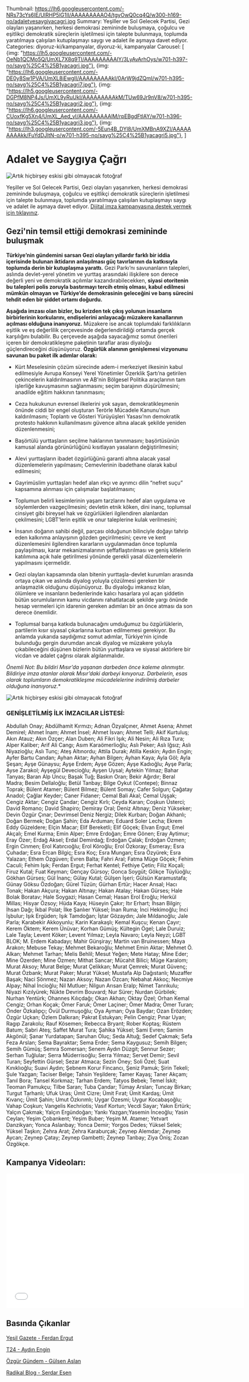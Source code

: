 Thumbnail: https://lh6.googleusercontent.com/-NRs73cYs6IE/UlRHP5lG1II/AAAAAAAAAO4/tgyOwQ0cq4Q/w300-h169-no/adaletvesaygiyacagri.jpg
Summary: Yeşiller ve Sol Gelecek Partisi, Gezi olayları yaşanırken, herkesi demokrasi zemininde buluşmaya, çoğulcu ve eşitlikçi demokratik süreçlerin işletilmesi için talepte bulunmaya, toplumda yaratılmaya çalışılan kutuplaşmayı saygı ve adalet ile aşmaya davet ediyor.
Categories: diyoruz-ki/kampanyalar, diyoruz-ki, kampanyalar
Carousel: [
  {img: "https://lh5.googleusercontent.com/-OeNb1QCMo5Q/UmXL7X8q9TI/AAAAAAAAAlY/3LyAvArhOys/w701-h397-no/sayg%25C4%25B1yacagri.jpg"},
  {img: "https://lh6.googleusercontent.com/-DE0y8Sw1PVA/UmXL8iEwgII/AAAAAAAAAkI/0ArW9jdZQmI/w701-h395-no/sayg%25C4%25B1yacagri7.jpg"},
  {img: "https://lh5.googleusercontent.com/-DGPfM8NP4Js/UmXL9yRuUkI/AAAAAAAAAkM/TUw69Jr9nV8/w701-h395-no/sayg%25C4%25B1yacagri2.jpg"},
  {img: "https://lh6.googleusercontent.com/-CUoxfKg5Xn4/UmXL_Aed_yI/AAAAAAAAAlM/rpEBgdFtlAY/w701-h396-no/sayg%25C4%25B1yacagri3.jpg"},
  {img: "https://lh3.googleusercontent.com/-5Eun4B_DYl8/UmXMBnA9XZI/AAAAAAAAAkk/FuYdDJltN-o/w701-h395-no/sayg%25C4%25B1yacagri5.jpg"},
]

# Adalet ve Saygıya Çağrı

![Artık hiçbirşey eskisi gibi olmayacak fotoğraf](https://lh6.googleusercontent.com/-uxck9XAN9YA/UlRqUgXNCMI/AAAAAAAAAY8/dNaR35tX3M4/w220-h175-no/artik-baska-olacak.png)

Yeşiller ve Sol Gelecek Partisi, Gezi olayları yaşanırken, herkesi demokrasi zemininde buluşmaya, çoğulcu ve eşitlikçi demokratik süreçlerin işletilmesi için talepte bulunmaya, toplumda yaratılmaya çalışılan kutuplaşmayı saygı ve adalet ile aşmaya davet ediyor. [Dijital imza kampanyasına destek vermek için tıklayınız](http://www.change.org/adaletvesaygi).

## Gezi'nin temsil ettiği demokrasi zemininde buluşmak

**Türkiye’nin gündemini sarsan Gezi olayları yıllardır farklı bir iddia içerisinde bulunan iktidarın anlaşılması güç tavırlarının da katkısıyla toplumda derin bir kutuplaşma yarattı.** Gezi Parkı’nı savunanların talepleri, aslında devlet-yerel yönetim ve yurttaş arasındaki ilişkilere son derece değerli yeni ve demokratik açılımlar kazandırabilecekken, **siyasi otoritenin bu talepleri polis zoruyla bastırmayı tercih etmiş olması, kabul edilmesi mümkün olmayan ve Türkiye’de demokrasinin geleceğini ve barış sürecini tehdit eden bir şiddet ortamı doğurdu.**

**Aşağıda imzası olan bizler, bu krizden tek çıkış yolunun insanların birbirlerinin korkularını, endişelerini anlayacağı müzakere kanallarının açılması olduğuna inanıyoruz.** Müzakere ise ancak toplumdaki farklılıkların eşitlik ve eş değerlilik çerçevesinde değerlendirildiği ortamda gerçek karşılığını bulabilir. Bu çerçevede aşağıda sayacağımız somut önerileri içeren bir demokratikleşme paketinin taraflar arası diyaloğu güçlendireceğini düşünüyoruz. **Özgürlük alanının genişlemesi vizyonunu savunan bu paket ilk adımlar olarak:**

* Kürt Meselesinin çözüm sürecinde adem-i merkeziyet ilkesinin kabul edilmesiyle Avrupa Konseyi Yerel Yönetimler Özerklik Şartı’na getirilen çekincelerin kaldırılmasının ve AB'nin Bölgesel Politika araçlarının tam işlerliğe kavuşmasının sağlanmasını; seçim barajının düşürülmesini; anadilde eğitim hakkının tanınmasını;

* Ceza hukukunun evrensel ilkelerini yok sayan, demokratikleşmenin önünde ciddi bir engel oluşturan Terörle Mücadele Kanunu'nun kaldırılmasını; Toplantı ve Gösteri Yürüyüşleri Yasası’nın demokratik protesto hakkının kullanılmasını güvence altına alacak şekilde yeniden düzenlenmesini;

* Başörtülü yurttaşların seçilme haklarının tanınmasını; başörtüsünün kamusal alanda görünürlüğünü kısıtlayan yasaların değiştirilmesini;

* Alevi yurttaşların ibadet özgürlüğünü garanti altına alacak yasal düzenlemelerin yapılmasını; Cemevlerinin ibadethane olarak kabul edilmesini;

* Gayrimüslim yurttaşları hedef alan ırkçı ve ayrımcı dilin “nefret suçu” kapsamına alınması için çalışmalar başlatılmasını;

* Toplumun belirli kesimlerinin yaşam tarzlarını hedef alan uygulama ve söylemlerden vazgeçilmesini; devletin etnik köken, dini inanç, toplumsal cinsiyet gibi bireysel hak ve özgürlükleri ilgilendiren alanlardan çekilmesini; LGBT’lerin eşitlik ve onur taleplerine kulak verilmesini;

* İnsanın doğanın sahibi değil, parçası olduğunun bilinciyle doğayı tahrip eden kalkınma anlayışının gözden geçirilmesini; çevre ve kent düzenlemesini ilgilendiren kararların uygulanmadan önce toplumla paylaşılması, karar mekanizmalarının şeffaflaştırılması ve geniş kitlelerin katılımına açık hale getirilmesi yönünde gerekli yasal düzenlemelerin yapılmasını içermelidir.

* Gezi olayları kapsamında olan bitenin yurttaşla-devlet kurumları arasında ortaya çıkan ve aslında diyalog yoluyla çözülmesi gereken bir anlaşmazlık olduğunu düşünüyoruz. Bu diyaloğu imkansız kılan, ölümlere ve insanların bedenlerinde kalıcı hasarlara yol açan şiddetin bütün sorumlularının kamu vicdanını rahatlatacak şekilde yargı önünde hesap vermeleri için idarenin gereken adımları bir an önce atması da son derece önemlidir.

* Toplumsal barışa katkıda bulunacağını umduğumuz bu özgürlüklerin, partilerin kısır siyasal çıkarlarına kurban edilmemesi gerekiyor. Bu anlamda yukarıda saydığımız somut adımlar, Türkiye’nin içinde bulunduğu gergin durumdan ancak diyalog ve müzakere yoluyla çıkabileceğini düşünen bizlerin bütün yurttaşlara ve siyasal aktörlere bir vicdan ve adalet çağrısı olarak algılanmalıdır.

*Önemli Not: Bu bildiri Mısır’da yaşanan darbeden önce kaleme alınmıştır. Bildiriye imza atanlar olarak Mısır’daki darbeyi kınıyoruz. Darbelerin, esas olarak toplumların demokratikleşme mücadelelerine indirilmiş darbeler olduğuna inanıyoruz.**


![Artık hiçbirşey eskisi gibi olmayacak fotoğraf](https://lh6.googleusercontent.com/-NRs73cYs6IE/UlRHP5lG1II/AAAAAAAAAO4/tgyOwQ0cq4Q/w300-h169-no/adaletvesaygiyacagri.jpg)

### GENİŞLETİLMİŞ İLK İMZACILAR LİSTESİ:

Abdullah Onay; Abdülhamit Kırmızı; Adnan Özyalçıner, Ahmet Asena; Ahmet Demirel; Ahmet İnam; Ahmet İnsel; Ahmet İsvan; Ahmet Telli; Akif Kurtuluş; Akın Atauz; Akın Özçer; Alan Duben; Ali Fikri Işık; Ali Nesin; Ali Rıza Tura; Alper Kaliber; Arif Ali Cangı; Asım Karaömerlioğlu; Aslı Peker; Aslı Iğsız; Aslı Niyazioğlu; Aslı Tunç; Ateş Altınordu; Attila Durak; Atilla Keskin; Aydın Engin; Ayfer Bartu Candan; Ayhan Aktar; Ayhan Bilgen; Ayhan Kaya; Ayla Göl; Ayla Şeşan; Ayşe Günaysu; Ayşe Erdem; Ayşe Gözen; Ayşe Kadıoğlu; Ayşe Parla; Ayse Zarakol; Ayşegül Devecioğlu; Ayşen Uysal; Aytekin Yılmaz; Bahar Tanyas; Baran Alp Uncu; Başak Tuğ; Baskın Oran; Bekir Ağırdır; Beral Madra; Besim Dellaloğlu; Betül Tanbay; Bilge Oykut (Contepe); Binnaz Toprak; Bülent Atamer; Bülent Bilmez; Bülent Somay; Cafer Solgun; Çağatay Anadol; Çağlar Keyder; Caner Fidaner; Cemal Bali Akal; Cemal Uşşak; Cengiz Aktar; Cengiz Çandar; Cengiz Kırlı; Ceyda Karan; Coşkun Üsterci; David Romano; David Shapiro; Demiray Oral; Deniz Altınay; Deniz Yükseker; Devin Özgür Çınar; Devrimsel Deniz Nergiz; Dilek Kurban; Doğan Akhanlı; Doğan Bermek; Doğan Şahin; Eda Arduman; Eduard Soler Lecha; Ekrem Eddy Güzeldere; Elçin Macar; Elif Bereketli; Elif Göçek; Elvan Ergut; Emel Akçalı; Emel Kurma; Emin Alper; Emre Erdoğan; Emre Gönen; Eray Aytimur; Eray Özer; Erdağ Aksel; Erdal Demirdağ; Erdoğan Çalak; Erdoğan Özmen; Ergin Cinmen; Erol Katırcıoğlu; Erol Köroğlu; Erol Özkoray; Esmeray; Esra Çuhadar; Esra Ercan Bilgiç; Esra Koç; Esra Mungan; Esra Özyürek; Esra Yalazan; Ethem Özgüven; Evren Balta; Fahri Aral; Fatma Müge Göçek; Fehim Caculi; Fehim Işık; Ferdan Ergut; Ferhat Kentel; Fethiye Çetin; Filiz Koçali; Firuz Kutal; Fuat Keyman; Gençay Gürsoy; Gonca Soygüt; Gökçe Tüylüoğlu; Gökhan Gürses; Gül İnanç; Gülay Kutal; Gülşen İşeri; Gülsün Karamustafa; Günay Göksu Özdoğan; Gürel Tüzün; Gürhan Ertür; Hacer Ansal; Hacı Tonak; Hakan Akçura; Hakan Altınay; Hakan Atalay; Hakan Gürses; Hale Bolak Boratav; Hale Soygazi; Hasan Cemal; Hasan Erol Eroğlu; Herkül Millas; Hisyar Özsoy; Hüda Kaya; Hüseyin Çakır; Itır Erhart; İhsan Bilgin; İhsan Dağı; İkbal Polat; İlke Şanlıer Yüksel; İnan Ruma; İnci Hekimoğlu; İnci İşbulur; Işık Ergüden; Işık Tamdoğan; İştar Gözaydın; Jale Mıldanoğlu; Jale Parla; Karabekir Akkoyunlu; Karin Karakaşlı; Kemal Kuşcu; Kenan Çayır; Kerem Öktem; Kerem Ünüvar; Korhan Gümüş; Kültegin Ögel; Lale Duruiz; Lale Tayla; Levent Köker; Levent Yılmaz; Leyla Navaro; Leyla Neyzi; LGBT BLOK; M. Erdem Kabadayı; Mahir Günşiray; Martin van Bruinessen; Maya Arakon; Mebuse Tekay; Mehmet Bekaroğlu; Mehmet Emin Aktar; Mehmet Ö. Alkan; Mehmet Tarhan; Melis Behlil; Mesut Yeğen; Mete Hatay; Mine Eder; Mine Özerden; Mine Özmen; Mithat Sancar; Mücahit Bilici; Müge Karalom; Murat Aksoy; Murat Belge; Murat Çelikkan; Murat Çemrek; Murat Güvenç; Murat Özbank; Murat Paker; Murat Yüksel; Mustafa Alp Dağıstanlı; Muzaffer Başak; Naci Sönmez; Nazan Aksoy; Nazan Özcan; Nebahat Akkoç; Necmiye Alpay; Nihal İncioğlu; Nil Mutluer; Nilgun Arısan Eralp; Nimet Tanrıkulu; Niyazi Kızılyürek; Nükte Devrim Bouvard; Nur Sürer; Nurdan Gürbilek; Nurhan Yentürk; Ohannes Kılıçdağı; Okan Akhan; Oktay Özel; Orhan Kemal Cengiz; Orhan Koçak; Ömer Faruk; Ömer Laçiner; Ömer Madra; Ömer Turan; Önder Özkalıpçı; Övül Durmuşoğlu; Oya Ayman; Oya Baydar; Ozan Erözden; Özgür Uçkan; Özlem Dalkıran; Pakrat Estukyan; Pelin Cengiz; Pınar Uyan; Ragıp Zarakolu; Rauf Kösemen; Rebecca Bryant; Rober Koptaş; Rüstem Batum; Sabri Ateş; Saffet Murat Tura; Şahika Yüksel; Sami Evren; Samim Akgönül; Şanar Yurdatapan; Saruhan Oluç; Seda Altuğ; Sedef Çakmak; Sefa Feza Arslan; Sema Bayraktar; Sema Erder; Sema Kaygusuz; Semih Bilgen; Semih Gümüş; Semra Somersan; Senem Aydın Düzgit; Sennur Sezer; Serhan Tuğlular; Serra Müderrisoğlu; Serra Yılmaz; Servet Demir; Sevil Turan; Seyfettin Gürsel; Sezar Atmaca; Sezin Öney; Soli Özel; Suat Kınıklıoğlu; Suavi Aydın; Şebnem Korur Fincancı, Şeniz Pamuk; Şirin Tekeli; Şule Yazgan; Taciser Belge; Tahsin Yeşildere; Tamer Kayaş; Taner Akçam; Tanıl Bora; Tansel Korkmaz; Tarhan Erdem; Tatyos Bebek; Temel İskit; Teoman Pamukçu; Tilbe Saran; Tuba Çandar; Tümay Arslan; Tuncay Birkan; Turgut Tarhanlı; Ufuk Uras; Ümit Cizre; Ümit Fırat; Ümit Kardaş; Ümit Kıvanç; Ümit Şahin; Umut Özkırımlı; Uygar Özesmi; Uygur Kocabaşoğlu; Vahap Coşkun; Vangelis Kechriotis; Vasıf Kortun; Vecdi Sayar; Yakın Ertürk; Yalçın Çakmak; Yalçın Ergündoğan; Yankı Yazgan;Yasemin İnceoğlu; Yasin Ceylan; Yeşim Çobankent; Yeşim Buber; Yeşim M. Atamer; Yetvart Danzikyan; Yonca Aslanbay; Yonca Demir; Yorgos Dedes; Yüksel Selek; Yüksel Taşkın; Zehra Arat; Zehra Karaburçak; Zeynep Alemdar; Zeynep Aycan; Zeynep Çatay; Zeynep Gambetti; Zeynep Tanbay; Ziya Öniş; Zozan Özgökçe.

## Kampanya Videoları:

<iframe width="640" height="360" src="//www.youtube.com/embed/videoseries?list=PLg-mtUBXdmEqNPp_R9q_rW-ox4LOjPr5o" frameborder="0" allowfullscreen></iframe>


## Basında Çıkanlar

[Yeşil Gazete - Ferdan Ergut](http://www.yesilgazete.org/blog/2013/07/20/adalet-ve-saygiya-cagri-ferdan-ergut/)

[T24 - Aydın Engin](http://t24.com.tr/yazi/adalet-ve-saygiya-cagri/7143)

[Özgür Gündem - Gülsen Aslan](http://www.ozgur-gundem.com/index.php?haberID=79218&haberBaslik=%E2%80%98Adalet%20ve%20sayg%C4%B1ya%20%C3%A7a%C4%9Fr%C4%B1%E2%80%99&action=haber_detay&module=nuce)

[Radikal Blog - Serdar Esen](http://blog.radikal.com.tr/Sayfa/adalet-ve-saygiya-cagri-28285)
